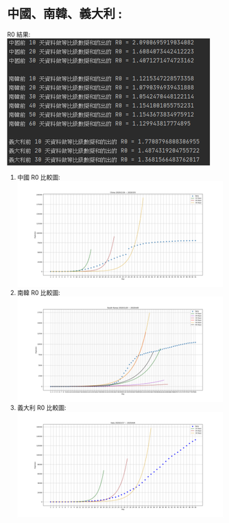 # 中國、南韓、義大利 :
R0 結果:
![image](https://github.com/Mephisto-000/SCU_Math_project/blob/master/Country_COVID19/result/code_result.PNG)
1. 中國 R0 比較圖:
![image](https://github.com/Mephisto-000/SCU_Math_project/blob/master/Country_COVID19/Data_plot/China_R0compare.png)
2. 南韓 R0 比較圖:
![image](https://github.com/Mephisto-000/SCU_Math_project/blob/master/Country_COVID19/Data_plot/Korea_R0compare.png)
3. 義大利 R0 比較圖:
![image](https://github.com/Mephisto-000/SCU_Math_project/blob/master/Country_COVID19/Data_plot/Italy_R0compare.png)
